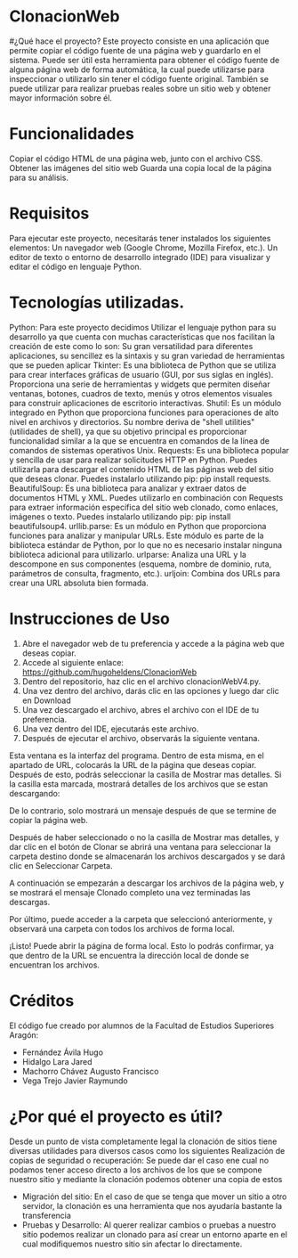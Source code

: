 # ClonacionWeb
#¿Qué hace el proyecto?
Este proyecto consiste en una aplicación que permite copiar el código fuente de una página web y guardarlo en el sistema. Puede ser útil esta herramienta para obtener el código fuente de alguna página web de forma automática, la cual puede utilizarse para inspeccionar o utilizarlo sin tener el código fuente original.
También se puede utilizar para realizar pruebas reales sobre un sitio web y obtener mayor información sobre él.
# Funcionalidades
Copiar el código HTML de una página web, junto con el archivo CSS.
Obtener las imágenes del sitio web
Guarda una copia local de la página para su análisis.

# Requisitos
Para ejecutar este proyecto, necesitarás tener instalados los siguientes elementos:
Un navegador web (Google Chrome, Mozilla Firefox, etc.).
Un editor de texto o entorno de desarrollo integrado (IDE) para visualizar y editar el código en lenguaje Python.

# Tecnologías utilizadas.
Python: Para este proyecto decidimos Utilizar el lenguaje python para su desarrollo ya que cuenta con muchas características que nos facilitan la creación de este como lo son: Su gran versatilidad para diferentes aplicaciones, su sencillez es la sintaxis y su gran variedad de herramientas que se pueden aplicar
Tkinter: Es una biblioteca de Python que se utiliza para crear interfaces gráficas de usuario (GUI, por sus siglas en inglés). Proporciona una serie de herramientas y widgets que permiten diseñar ventanas, botones, cuadros de texto, menús y otros elementos visuales para construir aplicaciones de escritorio interactivas.
Shutil: Es un módulo integrado en Python que proporciona funciones para operaciones de alto nivel en archivos y directorios. Su nombre deriva de "shell utilities" (utilidades de shell), ya que su objetivo principal es proporcionar funcionalidad similar a la que se encuentra en comandos de la línea de comandos de sistemas operativos Unix.
Requests: Es una biblioteca popular y sencilla de usar para realizar solicitudes HTTP en Python. Puedes utilizarla para descargar el contenido HTML de las páginas web del sitio que deseas clonar. Puedes instalarlo utilizando pip: pip install requests.
BeautifulSoup: Es una biblioteca para analizar y extraer datos de documentos HTML y XML. Puedes utilizarlo en combinación con Requests para extraer información específica del sitio web clonado, como enlaces, imágenes o texto. Puedes instalarlo utilizando pip: pip install beautifulsoup4.
urllib.parse: Es un módulo en Python que proporciona funciones para analizar y manipular URLs. Este módulo es parte de la biblioteca estándar de Python, por lo que no es necesario instalar ninguna biblioteca adicional para utilizarlo.
urlparse: Analiza una URL y la descompone en sus componentes (esquema, nombre de dominio, ruta, parámetros de consulta, fragmento, etc.).
urljoin: Combina dos URLs para crear una URL absoluta bien formada.

# Instrucciones de Uso
1. Abre el navegador web de tu preferencia y accede a la página web que deseas copiar.
2. Accede al siguiente enlace: https://github.com/hugoheldens/ClonacionWeb
3. Dentro del repositorio, haz clic en el archivo clonacionWebV4.py.
4. Una vez dentro del archivo, darás clic en las opciones y luego dar clic en Download
5. Una vez descargado el archivo, abres el archivo con el IDE de tu preferencia.
6. Una vez dentro del IDE, ejecutarás este archivo.
7. Después de ejecutar el archivo, observarás la siguiente ventana.


Esta ventana es la interfaz del programa. Dentro de esta misma, en el apartado de URL, colocarás la URL de la página que deseas copiar.
Después de esto, podrás seleccionar la casilla de Mostrar mas detalles. Si la casilla esta marcada, mostrará detalles de los archivos que se estan descargando:

De lo contrario, solo mostrará un mensaje después de que se termine de copiar la página web.

Después de haber seleccionado o no la casilla de Mostrar mas detalles, y dar clic en el botón de Clonar se abrirá una ventana para seleccionar la carpeta destino donde se almacenarán los archivos descargados y se dará clic en Seleccionar Carpeta.



A continuación se empezarán a descargar los archivos de la página web, y se mostrará el mensaje Clonado completo una vez terminadas las descargas.

Por último, puede acceder a la carpeta que seleccionó anteriormente, y observará una carpeta con todos los archivos de forma local.

¡Listo! Puede abrir la página de forma local. Esto lo podrás confirmar, ya que dentro de la URL se encuentra la dirección local de donde se encuentran los archivos.

# Créditos
El código fue creado por alumnos de la Facultad de Estudios Superiores Aragón:
* Fernández Ávila Hugo
* Hidalgo Lara Jared
* Machorro Chávez Augusto Francisco
* Vega Trejo Javier Raymundo

# ¿Por qué el proyecto es útil?
Desde un punto de vista completamente legal la clonación de sitios tiene diversas utilidades para diversos casos como los siguientes
Realización de copias de seguridad o recuperación: Se puede dar el caso ene cual no podamos tener acceso directo a los archivos de los que se compone nuestro sitio y mediante la clonación podemos obtener una copia de estos
* Migración del sitio: En el caso de que se tenga que mover un sitio a otro servidor, la clonación es una herramienta que nos ayudaría bastante la transferencia
* Pruebas y Desarrollo: Al querer realizar cambios o pruebas a nuestro sitio podemos realizar un clonado para así crear un entorno aparte en el cual modifiquemos nuestro sitio sin afectar lo directamente.

